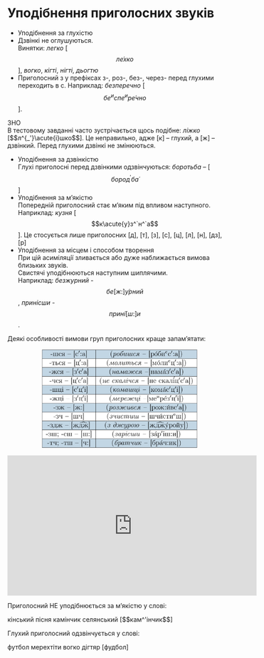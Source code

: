 # Уподібнення приголосних звуків

* Уподiбнення за глухiстю
 * Дзвiнкi не оглушуються.<br>
  <span class="p1">Винятки</span>: *легко* [$$л\acute{е}хко$$], *вогко*, *кiгтi*, *нiгтi*, *дьогтю*
 * Приголосний <span class="p1">з</span> у префiксах <span class="p1">з-</span>, <span class="p1">роз-</span>, <span class="p1">без-</span>, <span class="p1">через-</span> перед глухими переходить в <span class="p1">с</span>. Наприклад: *безперечно* [$$бе^испе^ир\acute{е}чно$$].

<div class="alg-wrap">
<span class="alg">ЗНО</span> 
<div class="alg-text">
В тестовому завданнi часто зустрiчається щось подiбне: <i>лiжко</i> [$$л^{_'}\acute{і}шко$$]. Це неправильно, адже [<span class="p1">к</span>] – глухий, а [<span class="p1">ж</span>] – дзвiнкий. Перед глухими дзвiнкi не змiнюються.
</div>
</div> 

* Уподiбнення за дзвiнкiстю<br>
 Глухi приголоснi перед дзвiнкими одзвiнчуються: *боротьба* – [$$бород^{'}б\acute{а}$$]
* Уподiбнення за м’якiстю<br>
Попереднiй приголосний стає м’яким пiд впливом наступного. Наприклад: *кузня* [$$к\acute{у}з^`н^`а$$]. Це стосується лише приголосних [<span class="p1">д</span>], [<span class="p1">т</span>], [<span class="p1">з</span>], [<span class="p1">с</span>], [<span class="p1">ц</span>], [<span class="p1">л</span>], [<span class="p1">н</span>], [<span class="p1">дз</span>], [<span class="p1">р</span>]
* Уподiбнення за мiсцем i способом творення<br>
При цiй асимiляцiї зливається або дуже наближається вимова близьких звукiв.<br>
Свистячi уподiбнюються наступним шиплячими.<br>
Наприклад: *безжурний* - $$бе[ж:]\acute{у}рний$$, *принісши* - $$прин\acute{і}[ш:]и$$.

Деякi особливостi вимови груп приголосних краще запам’ятати:

<!--<div class="centered-table-wrapper">
<table class="centered-table">
<tr>
<td>-шся – [с<sup>’</sup>:a]/td>
<td><font color="#0F5181">[йа]</font></td>
</tr>
</table>
</div>-->

<p align="center"><img width="350"class="image" src="../pics/1/pic4.png"/></p>

<div class="fluidMedia">
<iframe align="center" width="560" height="315" src="https://www.youtube.com/embed/I3wHHsfPimM" frameborder="0" allowfullscreen></iframe>
</div>
<div class="popup">
</div>

<quiz correctLabel="correct" incorrectLabel="incorrect" checkLabel="check">
    <question text="">
        <p>Приголосний НЕ уподібнюється за м’якістю у слові:</p>
        <answer>кінський</answer>
        <answer>пісня</answer>
        <answer correct>камінчик</answer>
        <answer>селянський</answer>
        <explanation>
        [$$кам^'інчик$$]
        </explanation>
    </question>
    <question text="">
        <p>Глухий приголосний одзвінчується у слові:</p>
        <answer correct>футбол</answer>
        <answer>мерехтіти</answer>
        <answer>вогко</answer>
        <answer>дігтяр</answer>
        <explanation>
        [фудбол]
        </explanation>
    </question>
</quiz>
